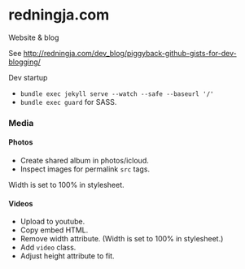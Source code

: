 redningja.com
=============

Website & blog

See http://redningja.com/dev_blog/piggyback-github-gists-for-dev-blogging/

Dev startup

- `bundle exec jekyll serve --watch --safe --baseurl '/'`
- `bundle exec guard` for SASS.

### Media

#### Photos

- Create shared album in photos/icloud.
- Inspect images for permalink `src` tags.

Width is set to 100% in stylesheet.

#### Videos

- Upload to youtube.
- Copy embed HTML.
- Remove width attribute. (Width is set to 100% in stylesheet.)
- Add `video` class.
- Adjust height attribute to fit.
